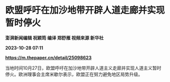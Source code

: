 # 欧盟呼吁在加沙地带开辟人道走廊并实现暂时停火
**澎湃新闻编辑 祝颖筠 编译 郑舒雁 视频来源 新华社**

**2023-10-28 07:11**

**https://m.thepaper.cn/detail/25098623**

当地时间10月27日，欧盟呼吁在加沙地带开辟人道主义走廊并实现人道主义暂时停火。欧洲理事会主席米歇尔表示，欧盟正在努力避免地区局势升级。
